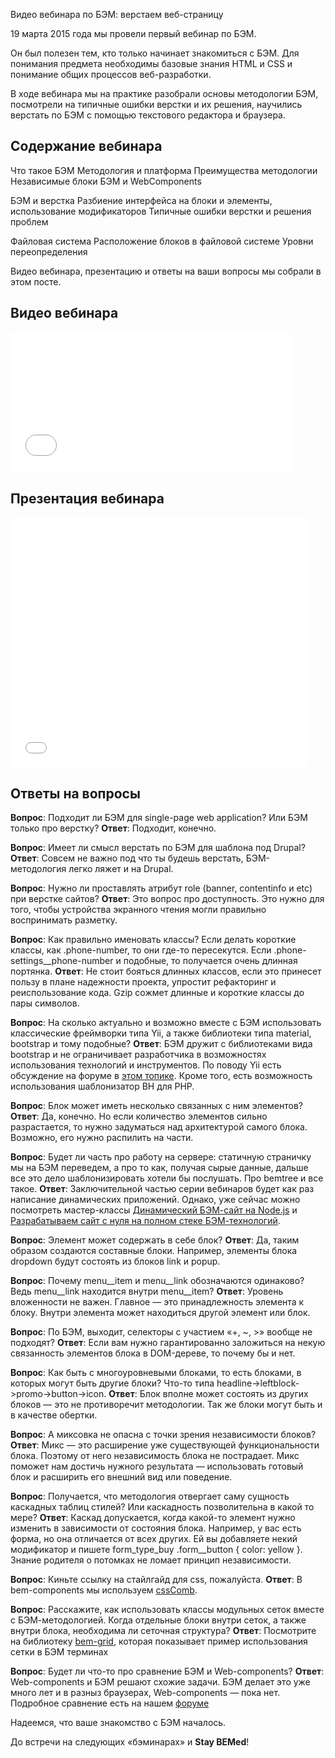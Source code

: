 Видео вебинара по БЭМ: верстаем веб-страницу

19 марта 2015 года мы провели первый вебинар по БЭМ. 

Он был полезен тем, кто только начинает знакомиться с БЭМ. Для понимания предмета необходимы базовые знания HTML и CSS и понимание общих процессов веб-разработки.

В ходе вебинара мы на практике разобрали основы методологии БЭМ, посмотрели на типичные ошибки верстки и их решения, научились верстать по БЭМ с помощью текстового редактора и браузера.

## Содержание вебинара

Что такое БЭМ
Методология и платформа
Преимущества методологии
Независимые блоки
БЭМ и WebComponents

БЭМ и верстка
Разбиение интерфейса на блоки и элементы, использование модификаторов
Типичные ошибки верстки и решения проблем

Файловая система
Расположение блоков в файловой системе
Уровни переопределения

Видео вебинара, презентацию и ответы на ваши вопросы мы собрали в этом посте.

##  Видео вебинара

<iframe width="450" height="225" src="//video.yandex.ru/iframe/ya-events/ymhuo1p6qu.5220/" frameborder="0" allowfullscreen="1"></iframe>

##  Презентация вебинара

<iframe src="//www.slideshare.net/slideshow/embed_code/46612303" width="476" height="400" frameborder="0" marginwidth="0" marginheight="0" scrolling="no"></iframe>

##  Ответы на вопросы

**Вопрос**: Подходит ли БЭМ для single-page web application? Или БЭМ только про верстку?
**Ответ**: Подходит, конечно.

**Вопрос**: Имеет ли смысл верстать по БЭМ для шаблона под Drupal? 
**Ответ**: Совсем не важно под что ты будешь верстать, БЭМ-методология легко ляжет и на Drupal.

**Вопрос**: Нужно ли проставлять атрибут role (banner, contentinfo и etc) при верстке сайтов? 
**Ответ**: Это вопрос про доступность. Это нужно для того, чтобы устройства экранного чтения могли правильно воспринимать разметку.

**Вопрос**: Как правильно именовать классы? Если делать короткие классы, как .phone-number, то они где-то пересекутся. Если .phone-settings__phone-number и подобные, то получается очень длинная портянка. 
**Ответ**: Не стоит бояться длинных классов, если это принесет пользу в плане надежности проекта, упростит рефакторинг и реиспользование кода. Gzip сожмет длинные и короткие классы до пары символов.

**Вопрос**: На сколько актуально и возможно вместе с БЭМ использовать классические фреймворки типа Yii, а также библиотеки типа material, bootstrap и тому подобные?
**Ответ**: БЭМ дружит с библиотеками вида bootstrap и не ограничивает разработчика в возможностях использования технологий и инструментов. По поводу Yii есть обсуждение на форуме в [этом топике](https://ru.bem.info/forum/issues/45/). Кроме того, есть возможность использования шаблонизатор ВH для PHP.

**Вопрос**: Блок может иметь несколько связанных с ним элементов? 
**Ответ**: Да, конечно. Но если количество элементов сильно разрастается, то нужно задуматься над архитектурой самого блока. Возможно, его нужно распилить на части.

**Вопрос**: Будет ли часть про работу на сервере: статичную страничку мы на БЭМ переведем, а про то как, получая сырые данные, дальше все это дело шаблонизировать хотели бы послушать. Про bemtree и все такое. 
**Ответ**: Заключительной частью серии вебинаров будет как раз написание динамических приложений. Однако, уже сейчас можно посмотреть мастер-классы [Динамический БЭМ-сайт на Node.js](https://events.yandex.ru/lib/talks/1413/) и [Разрабатываем сайт с нуля на полном стеке БЭМ-технологий](https://ru.bem.info/talks/bemup-moscow-2014/#Мастер-класс-Разрабатываем-сайт-с-нуля-на-полном-стеке-БЭМ-технологий--Жека-Константинов-Дима-Белицкий-Слава-Аристов).

**Вопрос**: Элемент может содержать в себе блок? 
**Ответ**: Да, таким образом создаются составные блоки. Например, элементы блока dropdown будут состоять из блоков link и popup.

**Вопрос**: Почему menu__item и menu__link обозначаются одинаково? Ведь menu__link находится внутри menu__item? 
**Ответ**: Уровень вложенности не важен. Главное — это принадлежность элемента к блоку. Внутри элемента может находиться другой элемент или блок.

**Вопрос**: По БЭМ, выходит, селекторы с участием «+, ~, >» вообще не подходят?
 **Ответ**: Если вам нужно гарантированно заложиться на некую связанность элементов блока в DOM-дереве, то почему бы и нет.

**Вопрос**: Как быть с многоуровневыми блоками, то есть блоками, в которых могут быть другие блоки? Что-то типа headline->leftblock->promo->button->icon.
**Ответ**: Блок вполне может состоять из других блоков — это не противоречит методологии. Так же блоки могут быть и в качестве обертки.

**Вопрос**: А миксовка не опасна с точки зрения независимости блоков?
**Ответ**: Микс — это расширение уже существующей функциональности блока. Поэтому от него независимость блока не пострадает. Микс поможет нам достичь нужного результата — использовать готовый блок и расширить его внешний вид или поведение.

**Вопрос**: Получается, что методология отвергает саму сущность каскадных таблиц стилей? Или каскадность позволительна в какой то мере? 
**Ответ**: Каскад допускается, когда какой-то элемент нужно изменить в зависимости от состояния блока. Например, у вас есть форма, но она отличается от всех других. Ей вы добавляете некий модификатор и пишете form_type_buy .form__button { color: yellow }. Знание родителя о потомках не ломает принцип независимости.

**Вопрос**: Киньте ссылку на стайлгайд для css, пожалуйста. 
**Ответ**: В bem-components мы используем [cssComb](https://github.com/bem/bem-components/blob/v2/.csscomb.json). 

**Вопрос**: Расскажите, как использовать классы модульных сеток вместе с БЭМ-методологией. Когда отдельные блоки внутри сеток, а также внутри блока, необходима ли сеточная структура?
**Ответ**: Посмотрите на библиотеку [bem-grid](https://ru.bem.info/built-with-b/#bem-grid-1), которая показывает пример использования сетки в БЭМ терминах 

**Вопрос**: Будет ли что-то про сравнение БЭМ и Web-components? 
**Ответ**: Web-components и БЭМ решают схожие задачи. БЭМ делает это уже много лет и в разныз браузерах, Web-components — пока нет. Подробное сравнение есть на нашем [форуме](https://ru.bem.info/forum/issues/301/) 

Надеемся, что ваше знакомство с БЭМ началось. 

До встречи на следующих «бэминарах» и **Stay BEMed**!














